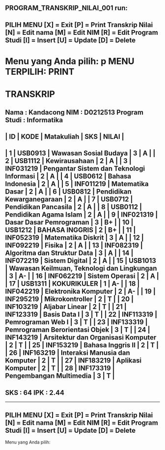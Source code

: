 PROGRAM_TRANSKRIP_NILAI_001
run:
-------------------------------------------
PILIH MENU
[X] = Exit
[P] = Print Transkrip Nilai
[N] = Edit nama
[M] = Edit NIM
[R] = Edit Program Studi
[I] = Insert
[U] = Update
[D] = Delete
-------------------------------------------
Menu yang Anda pilih: p
MENU TERPILIH: PRINT
==========================================================================================
TRANSKRIP
==========================================================================================
Nama          : Kandacong
NIM           : D0212513
Program Studi : Informatika
------------------------------------------------------------------------------------------
| ID  | KODE       | Matakuliah                                         | SKS | NILAI |
------------------------------------------------------------------------------------------
|   1 | USB0913    | Wawasan Sosial Budaya                              |   3 | A     |
|   2 | USB1112    | Kewirausahaan                                      |   2 | A     |
|   3 | INF031219  | Pengantar Sistem dan Teknologi Informasi           |   2 | A     |
|   4 | USB0612    | Bahasa Indonesia                                   |   2 | A     |
|   5 | INF011219  | Matematika Dasar                                   |   2 | A     |
|   6 | USB0812    | Pendidikan Kewarganegaraan                         |   2 | A     |
|   7 | USB0712    | Pendidikan Pancasila                               |   2 | A     |
|   8 | USB0112    | Pendidikan Agama Islam                             |   2 | A     |
|   9 | INF021319  | Dasar Dasar Pemrograman                            |   3 | B+    |
|  10 | USB1212    | BAHASA INGGRIS                                     |   2 | B+    |
|  11 | INF052319  | Matematika Diskrit                                 |   3 | A     |
|  12 | INF092219  | Fisika                                             |   2 | A     |
|  13 | INF082319  | Algoritma dan Struktur Data                        |   3 | A     |
|  14 | INF072219  | Sistem Digital                                     |   2 | A     |
|  15 | USB1013    | Wawasan Keilmuan, Teknologi dan Lingkungan         |   3 | A-    |
|  16 | INF062219  | Sistem Operasi                                     |   2 | A     |
|  17 | USB1311    | KOKURIKULER                                        |   1 | A-    |
|  18 | INF042219  | Elektronika Komputer                               |   2 | A-    |
|  19 | INF295219  | Mikrokontroller                                    |   2 | T     |
|  20 | INF103219  | Aljabar Linear                                     |   2 | T     |
|  21 | INF123319  | Basis Data I                                       |   3 | T     |
|  22 | INF113319  | Pemrograman Web I                                  |   3 | T     |
|  23 | INF133319  | Pemrograman Berorientasi Objek                     |   3 | T     |
|  24 | INF143219  | Arsitektur dan Organisasi Komputer                 |   2 | T     |
|  25 | INF153219  | Bahasa Inggris II                                  |   2 | T     |
|  26 | INF163219  | Interaksi Manusia dan Komputer                     |   2 | T     |
|  27 | INF183219  | Aplikasi Komputer                                  |   2 | T     |
|  28 | INF173319  | Pengembangan Multimedia                            |   3 | T     |
------------------------------------------------------------------------------------------
SKS : 64
IPK : 2.44
------------------------------------------------------------------------------------------
-------------------------------------------
PILIH MENU
[X] = Exit
[P] = Print Transkrip Nilai
[N] = Edit nama
[M] = Edit NIM
[R] = Edit Program Studi
[I] = Insert
[U] = Update
[D] = Delete
-------------------------------------------
Menu yang Anda pilih: 
